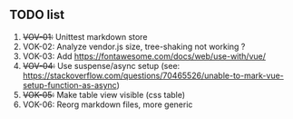 ## TODO list

1. ~~VOV-01:~~ Unittest markdown store
1. VOK-02: Analyze vendor.js size, tree-shaking not working ?
1. VOK-03: Add https://fontawesome.com/docs/web/use-with/vue/
1. ~~VOV-04:~~ Use suspense/async setup (see: https://stackoverflow.com/questions/70465526/unable-to-mark-vue-setup-function-as-async)
1. ~~VOK-05:~~ Make table view visible (css table)
1. VOK-06: Reorg markdown files, more generic